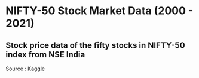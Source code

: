 # NIFTY-50 Stock Market Data (2000 - 2021)
## Stock price data of the fifty stocks in NIFTY-50 index from NSE India
Source : [Kaggle](https://www.kaggle.com/rohanrao/nifty50-stock-market-data)